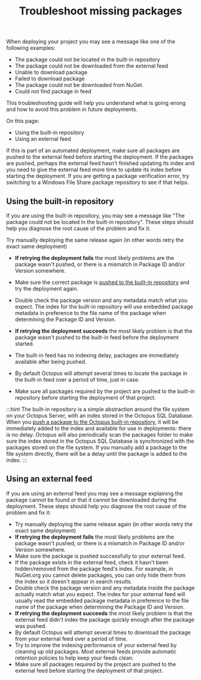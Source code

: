 ﻿---
title: Troubleshoot missing packages

---


When deploying your project you may see a message like one of the following examples:

- The package could not be located in the built-in repository
- The package could not be downloaded from the external feed
- Unable to download package
- Failed to download package
- The package could not be downloaded from NuGet.
- Could not find package in feed



This troubleshooting guide will help you understand what is going wrong and how to avoid this problem in future deployments.


On this page:


- Using the built-in repository
- Using an external feed


If this is part of an automated deployment, make sure all packages are pushed to the external feed before starting the deployment. If the packages are pushed, perhaps the external feed hasn't finished updating its index and you need to give the external feed more time to update its index before starting the deployment. If you are getting a package verification error, try switching to a Windows File Share package repository to see if that helps.

## Using the built-in repository


If you are using the built-in repository, you may see a message like "The package could not be located in the built-in repository". These steps should help you diagnose the root cause of the problem and fix it:


Try manually deploying the same release again (in other words retry the exact same deployment)

- **If retrying the deployment fails** the most likely problems are the package wasn't pushed, or there is a mismatch in Package ID and/or Version somewhere.

 - Make sure the correct package is [pushed to the built-in repository](/docs/home/packaging-applications/package-repositories/pushing-packages-to-the-built-in-repository.md) and try the deployment again.
 - Double check the package version and any metadata match what you expect. The index for the built-in repository will use embedded package metadata in preference to the file name of the package when determining the Package ID and Version.
- **If retrying the deployment succeeds** the most likely problem is that the package wasn't pushed to the built-in feed before the deployment started.
 - The built-in feed has no indexing delay, packages are immediately available after being pushed.
 - By default Octopus will attempt several times to locate the package in the built-in feed over a period of time, just in case.
 - Make sure all packages required by the project are pushed to the built-in repository before starting the deployment of that project.


:::hint
The built-in repository is a simple abstraction around the file system on your Octopus Server, with an index stored in the Octopus SQL Database. When you [push a package to the Octopus built-in repository](/docs/home/packaging-applications/package-repositories/pushing-packages-to-the-built-in-repository.md), it will be immediately added to the index and available for use in deployments: there is no delay. Octopus will also periodically scan the packages folder to make sure the index stored in the Octopus SQL Database is synchronized with the packages stored on the file system. If you manually add a package to the file system directly, there will be a delay until the package is added to the index.
:::

## Using an external feed


If you are using an external feed you may see a message explaining the package cannot be found or that it cannot be downloaded during the deployment. These steps should help you diagnose the root cause of the problem and fix it:

- Try manually deploying the same release again (in other words retry the exact same deployment)
 - **If retrying the deployment fails** the most likely problems are the package wasn't pushed, or there is a mismatch in Package ID and/or Version somewhere.
  - Make sure the package is pushed successfully to your external feed.
   - If the package exists in the external feed, check it hasn't been hidden/removed from the package feed's index. For example, in NuGet.org you cannot delete packages, you can only hide them from the index so it doesn't appear in search results.
   - Double check the package version and any metadata inside the package actually match what you expect. The index for your external feed will usually read the embedded package metadata in preference to the file name of the package when determining the Package ID and Version.
 - **If retrying the deployment succeeds** the most likely problem is that the external feed didn't index the package quickly enough after the package was pushed.
  - By default Octopus will attempt several times to download the package from your external feed over a period of time.
  - Try to improve the indexing performance of your external feed by cleaning up old packages. Most external feeds provide automatic retention policies to help keep your feeds clean.
  - Make sure all packages required by the project are pushed to the external feed before starting the deployment of that project.
